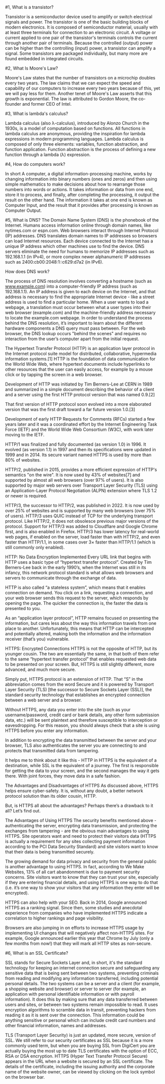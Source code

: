 #1, What is a transistor? 

Transistor is a semiconductor device used to amplify or switch electrical signals and power. The transistor is one of the basic building blocks of modern electronics. It is composed of semiconductor material, usually with at least three terminals for connection to an electronic circuit. A voltage or current applied to one pair of the transistor's terminals controls the current through another pair of terminals. Because the controlled (output) power can be higher than the controlling (input) power, a transistor can amplify a signal. Some transistors are packaged individually, but many more are found embedded in integrated circuits.

#2, What Is Moore's Law?

Moore's Law states that the number of transistors on a microchip doubles every two years. The law claims that we can expect the speed and capability of our computers to increase every two years because of this, yet we will pay less for them. Another tenet of Moore's Law asserts that this growth is exponential. The law is attributed to Gordon Moore, the co-founder and former CEO of Intel.

#3, What is lambda's calculus? 

Lambda calculus (also λ-calculus), introduced by Alonzo Church in the 1930s, is a model of computation based on functions. All functions in lambda calculus are anonymous, providing the inspiration for lambda expressions in modern programming languages. Lambda calculus is composed of only three elements: variables, function abstraction, and function application. Function abstraction is the process of defining a new function through a lambda (λ) expression. 

#4, How do computers work? 

In short A computer, a digital information-processing machine, works by changing information into binary numbers (ones and zeros) and then using simple mathematics to make decisions about how to rearrange those numbers into words or actions. It takes information or data from one end, store it to process, and finally, after completing the processing, it output the result on the other hand. The information it takes at one end is known as Computer Input, and the result that it provides after processing is known as Computer Output.

#5, What is DNS?
The Domain Name System (DNS) is the phonebook of the Internet. Humans access information online through domain names, like nytimes.com or espn.com. Web browsers interact through Internet Protocol (IP) addresses. DNS translates domain names to IP addresses so browsers can load Internet resources.
Each device connected to the Internet has a unique IP address which other machines use to find the device. DNS servers eliminate the need for humans to memorize IP addresses such as 192.168.1.1 (in IPv4), or more complex newer alphanumeric IP addresses such as 2400:cb00:2048:1::c629:d7a2 (in IPv6). 

How does DNS work?

The process of DNS resolution involves converting a hostname (such as www.example.com) into a computer-friendly IP address (such as 192.168.1.1). An IP address is given to each device on the Internet, and that address is necessary to find the appropriate Internet device - like a street address is used to find a particular home. When a user wants to load a webpage, a translation must occur between what a user types into their web browser (example.com) and the machine-friendly address necessary to locate the example.com webpage. In order to understand the process behind the DNS resolution, it’s important to learn about the different hardware components a DNS query must pass between. For the web browser, the DNS lookup occurs "behind the scenes" and requires no interaction from the user’s computer apart from the initial request.

The Hypertext Transfer Protocol (HTTP) is an application layer protocol in the Internet protocol suite model for distributed, collaborative, hypermedia information systems.[1] HTTP is the foundation of data communication for the World Wide Web, where hypertext documents include hyperlinks to other resources that the user can easily access, for example by a mouse click or by tapping the screen in a web browser.

Development of HTTP was initiated by Tim Berners-Lee at CERN in 1989 and summarized in a simple document describing the behavior of a client and a server using the first HTTP protocol version that was named 0.9.[2]

That first version of HTTP protocol soon evolved into a more elaborated version that was the first draft toward a far future version 1.0.[3]

Development of early HTTP Requests for Comments (RFCs) started a few years later and it was a coordinated effort by the Internet Engineering Task Force (IETF) and the World Wide Web Consortium (W3C), with work later moving to the IETF.

HTTP/1 was finalized and fully documented (as version 1.0) in 1996. It evolved (as version 1.1) in 1997 and then its specifications were updated in 1999 and in 2014.
Its secure variant named HTTPS is used by more than 80% of websites.

HTTP/2, published in 2015, provides a more efficient expression of HTTP's semantics "on the wire". It is now used by 43% of websites[7] and supported by almost all web browsers (over 97% of users). It is also supported by major web servers over Transport Layer Security (TLS) using an Application-Layer Protocol Negotiation (ALPN) extension where TLS 1.2 or newer is required.

HTTP/3, the successor to HTTP/2, was published in 2022. It is now used by over 25% of websites and is supported by many web browsers (over 75% of users). HTTP/3 uses QUIC instead of TCP for the underlying transport protocol. Like HTTP/2, it does not obsolesce previous major versions of the protocol. Support for HTTP/3 was added to Cloudflare and Google Chrome first, and is also enabled in Firefox. HTTP/3 has lower latency for real-world web pages, if enabled on the server, load faster than with HTTP/2, and even faster than HTTP/1.1, in some cases over 3× faster than HTTP/1.1 (which is still commonly only enabled).

HTTP: No Data Encryption Implemented
Every URL link that begins with HTTP uses a basic type of “hypertext transfer protocol”. Created by Tim Berners-Lee back in the early 1990’s, when the Internet was still in its infancy, this network protocol standard is what allows web browsers and servers to communicate through the exchange of data.

HTTP is also called “a stateless system”, which means that it enables connection on demand. You click on a link, requesting a connection, and your web browser sends this request to the server, which responds by opening the page. The quicker the connection is, the faster the data is presented to you.

As an “application layer protocol”, HTTP remains focused on presenting the information, but cares less about the way this information travels from one place to another. Unfortunately, this means that HTTP can be intercepted and potentially altered, making both the information and the information receiver (that’s you) vulnerable.

HTTPS: Encrypted Connections
HTTPS is not the opposite of HTTP, but its younger cousin. The two are essentially the same, in that both of them refer to the same “hypertext transfer protocol” that enables requested web data to be presented on your screen. But, HTTPS is still slightly different, more advanced, and much more secure.

Simply put, HTTPS protocol is an extension of HTTP. That “S” in the abbreviation comes from the word Secure and it is powered by Transport Layer Security (TLS) [the successor to Secure Sockets Layer (SSL)], the standard security technology that establishes an encrypted connection between a web server and a browser.

Without HTTPS, any data you enter into the site (such as your username/password, credit card or bank details, any other form submission data, etc.) will be sent plaintext and therefore susceptible to interception or eavesdropping. For this reason, you should always check that a site is using HTTPS before you enter any information.

In addition to encrypting the data transmitted between the server and your browser, TLS also authenticates the server you are connecting to and protects that transmitted data from tampering.

It helps me to think about it like this - HTTP in HTTPS is the equivalent of a destination, while SSL is the equivalent of a journey. The first is responsible for getting the data to your screen, and the second manages the way it gets there. With joint forces, they move data in a safe fashion.  

The Advantages and Disadvantages of HTTPS
As discussed above, HTTPS helps ensure cyber-safety. It is, without any doubt, a better network protocol solution than its older cousin, HTTP.

But, is HTTPS all about the advantages? Perhaps there’s a drawback to it all? Let’s find out.  

The Advantages of Using HTTPS
The security benefits mentioned above - authenticating the server, encrypting data transmission, and protecting the exchanges from tampering - are the obvious main advantages to using HTTPS. Site operators want and need to protect their visitors data (HTTPS is actually a requirement for any sites collecting payment information according to the PCI Data Security Standard) and site visitors want to know that their data is being transmitted securely.

The growing demand for data privacy and security from the general public is another advantage to using HTTPS. In fact, according to We Make Websites, 13% of all cart abandonment is due to payment security concerns. Site visitors want to know that they can trust your site, especially if they are entering financial details, and using HTTPS is one way to do that (i.e. it’s one way to show your visitors that any information they enter will be encrypted).

HTTPS can also help with your SEO. Back in 2014, Google announced HTTPS as a ranking signal. Since then, some studies and anecdotal experience from companies who have implemented HTTPS indicate a correlation to higher rankings and page visibility.

Browsers are also jumping in on efforts to increase HTTPS usage by implementing UI changes that will negatively affect non-HTTPS sites. For example, Google announced earlier this year that Chrome by July (only a few months from now!) that they will mark all HTTP sites as non-secure.

#6, What is an SSL Certificate?

SSL stands for Secure Sockets Layer and, in short, it's the standard technology for keeping an internet connection secure and safeguarding any sensitive data that is being sent between two systems, preventing criminals from reading and modifying any information transferred, including potential personal details. The two systems can be a server and a client (for example, a shopping website and browser) or server to server (for example, an application with personal identifiable information or with payroll information). It does this by making sure that any data transferred between users and sites, or between two systems remain impossible to read. It uses encryption algorithms to scramble data in transit, preventing hackers from reading it as it is sent over the connection. This information could be anything sensitive or personal which can include credit card numbers and other financial information, names and addresses. 

TLS (Transport Layer Security) is just an updated, more secure, version of SSL. We still refer to our security certificates as SSL because it is a more commonly used term, but when you are buying SSL from DigiCert you are actually buying the most up to date TLS certificates with the option of ECC, RSA or DSA encryption. HTTPS (Hyper Text Transfer Protocol Secure) appears in the URL when a website is secured by an SSL certificate. The details of the certificate, including the issuing authority and the corporate name of the website owner, can be viewed by clicking on the lock symbol on the browser bar.

